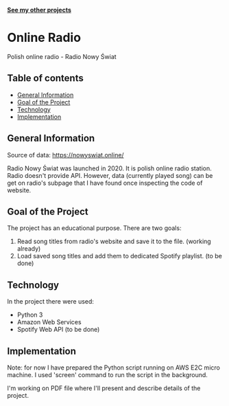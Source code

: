 **[See my other projects](https://github.com/mtomzynski?tab=repositories)**

# Online Radio
Polish online radio - Radio Nowy Świat

## Table of contents
* [General Information](#general-information)
* [Goal of the Project](goal-of-the-project)
* [Technology](#technology)
* [Implementation](#implementation)

## General Information
Source of data: https://nowyswiat.online/

Radio Nowy Świat was launched in 2020. It is polish online radio station.
Radio doesn't provide API. However, data (currently played song) can be get on radio's subpage that I have found once inspecting the code of website.

## Goal of the Project
The project has an educational purpose.
There are two goals:
1. Read song titles from radio's website and save it to the file. (working already)
2. Load saved song titles and add them to dedicated Spotify playlist. (to be done)

## Technology
In the project there were used:
* Python 3
* Amazon Web Services
* Spotify Web API (to be done)

## Implementation
Note: for now I have prepared the Python script running on AWS E2C micro machine. I used 'screen' command to run the script in the background.

I'm working on PDF file where I'll present and describe details of the project.
